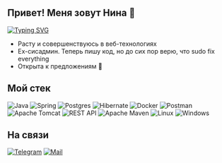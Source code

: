 <h2> Привет! Меня зовут Нина 👻 </h2>
<a href="https://git.io/typing-svg"><img src="https://readme-typing-svg.demolab.com?font=Tektur&pause=1000&color=F526F7&center=false&width=400&lines=Java+Backend+Dev" alt="Typing SVG" /></a>

- Расту и совершенствуюсь в веб-технологиях
- Ex-сисадмин. Теперь пишу код, но до сих пор верю, что sudo fix everything
- Открыта к предложениям 💖

<h2> Мой стек </h2>

![Java](https://img.shields.io/badge/java-%23ED8B00.svg?style=for-the-badge&logo=openjdk&logoColor=white)
![Spring](https://img.shields.io/badge/spring-%236DB33F.svg?style=for-the-badge&logo=spring&logoColor=white)
![Postgres](https://img.shields.io/badge/postgres-%23316192.svg?style=for-the-badge&logo=postgresql&logoColor=white)
![Hibernate](https://img.shields.io/badge/Hibernate-59666C?style=for-the-badge&logo=Hibernate&logoColor=white)
![Docker](https://img.shields.io/badge/docker-%230db7ed.svg?style=for-the-badge&logo=docker&logoColor=white)
![Postman](https://img.shields.io/badge/Postman-FF6C37?style=for-the-badge&logo=postman&logoColor=white)
![Apache Tomcat](https://img.shields.io/badge/apache%20tomcat-%23F8DC75.svg?style=for-the-badge&logo=apache-tomcat&logoColor=black)
![REST API](https://img.shields.io/badge/REST%20API-%23266999.svg?style=for-the-badge)
![Apache Maven](https://img.shields.io/badge/Apache%20Maven-C71A36?style=for-the-badge&logo=Apache%20Maven&logoColor=white)
![Linux](https://img.shields.io/badge/Linux-FCC624?style=for-the-badge&logo=linux&logoColor=black)
![Windows](https://img.shields.io/badge/Windows-0078D6?style=for-the-badge&logo=windows&logoColor=white)


<h2> На связи </h2>

[![Telegram](https://img.shields.io/badge/Telegram-pink?logo=telegram&logoColor=white)](https://t.me/io_lojilo) [![Mail](https://img.shields.io/badge/Email-green?logo=gmail&logoColor=white)](mailto:gutara.ni@yandex.ru)

<!--
**lojiloo/lojiloo** is a ✨ _special_ ✨ repository because its `README.md` (this file) appears on your GitHub profile.

Here are some ideas to get you started:

- 🔭 I’m currently working on ...
- 🌱 I’m currently learning ...
- 👯 I’m looking to collaborate on ...
- 🤔 I’m looking for help with ...
- 💬 Ask me about ...
- 📫 How to reach me: ...
- 😄 Pronouns: ...
- ⚡ Fun fact: ...
-->

